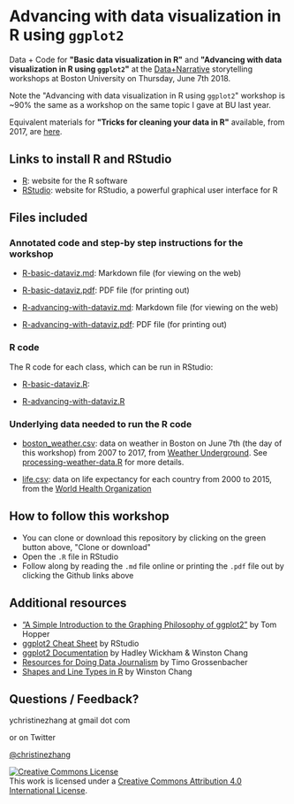 # Advancing with data visualization in R using `ggplot2`

Data + Code for **"Basic data visualization in R"** and **"Advancing with data visualization in R using `ggplot2`"** at the [Data+Narrative](http://www.bu.edu/com/data-narrative/) storytelling workshops at Boston University on Thursday, June 7th 2018.

Note the "Advancing with data visualization in R using `ggplot2`" workshop is ~90% the same as a workshop on the same topic I gave at BU last year.

Equivalent materials for **"Tricks for cleaning your data in R"** available, from 2017, are [here](https://github.com/underthecurve/r-data-cleaning-tricks).

## Links to install R and RStudio

* [R](https://www.r-project.org/): website for the R software
* [RStudio](https://www.rstudio.com/): website for RStudio, a powerful graphical user interface for R

## Files included

### Annotated code and step-by step instructions for the workshop

* [R-basic-dataviz.md](https://github.com/underthecurve/r-dataviz-ggplot2/blob/master/R-basic-dataviz.md): Markdown file (for viewing on the web)

* [R-basic-dataviz.pdf](https://github.com/underthecurve/r-dataviz-ggplot2/blob/master/R-basic-dataviz.pdf): PDF file (for printing out)

* [R-advancing-with-dataviz.md](https://github.com/underthecurve/r-dataviz-ggplot2/blob/master/R-advancing-with-dataviz.md): Markdown file (for viewing on the web)

* [R-advancing-with-dataviz.pdf](https://github.com/underthecurve/r-dataviz-ggplot2/blob/master/R-advancing-with-dataviz.pdf): PDF file (for printing out)

### R code

The R code for each class, which can be run in RStudio:

* [R-basic-dataviz.R](https://github.com/underthecurve/r-dataviz-ggplot2/blob/master/R-basic-dataviz.R): 

* [R-advancing-with-dataviz.R](https://github.com/underthecurve/r-dataviz-ggplot2/blob/master/R-advancing-with-dataviz.R)

### Underlying data needed to run the R code
* [boston_weather.csv](https://github.com/underthecurve/r-dataviz-ggplot2/blob/master/boston_weather.csv): data on weather in Boston on June 7th (the day of this workshop) from 2007 to 2017, from [Weather Underground](https://www.wunderground.com/history/airport/KBOS/2007/6/7/DailyHistory.html?req_city=&req_state=&req_statename=&reqdb.zip=&reqdb.magic=&reqdb.wmo=). See [processing-weather-data.R](https://github.com/underthecurve/r-dataviz-ggplot2/blob/master/processing-weather-data.R) for more details.

* [life.csv](https://github.com/underthecurve/r-dataviz-ggplot2/blob/master/life.csv): data on life expectancy for each country from 2000 to 2015, from the [World Health Organization](http://apps.who.int/gho/data/view.main.SDG2016LEXv?lang=en)

## How to follow this workshop

* You can clone or download this repository by clicking on the green button above, "Clone or download"
* Open the `.R` file in RStudio 
* Follow along by reading the `.md` file online or printing the `.pdf` file out by clicking the Github links above

## Additional resources

* [“A Simple Introduction to the Graphing Philosophy of ggplot2”](https://tomhopper.me/2014/03/28/a-simple-introduction-to-the-graphing-philosophy-of-ggplot2/) by Tom Hopper
* [ggplot2 Cheat Sheet](https://www.rstudio.com/wp-content/uploads/2015/03/ggplot2-cheatsheet.pdf) by RStudio
* [ggplot2 Documentation](http://docs.ggplot2.org/current/) by Hadley Wickham & Winston Chang
* [Resources for Doing Data Journalism](http://rddj.info/) by Timo Grossenbacher
* [Shapes and Line Types in R](http://www.cookbook-r.com/Graphs/Shapes_and_line_types/) by Winston Chang

## Questions / Feedback?

ychristinezhang at gmail dot com

or on Twitter

[@christinezhang](https://twitter.com/christinezhang)

<a rel="license" href="http://creativecommons.org/licenses/by/4.0/"><img alt="Creative Commons License" style="border-width:0" src="https://i.creativecommons.org/l/by/4.0/88x31.png" /></a><br />This work is licensed under a <a rel="license" href="http://creativecommons.org/licenses/by/4.0/">Creative Commons Attribution 4.0 International License</a>.